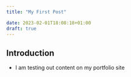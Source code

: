 ```yaml
---
title: "My First Post"

date: 2023-02-01T18:08:18+01:00
draft: true
---
```


## Introduction

- I am testing out content on my portfolio site
